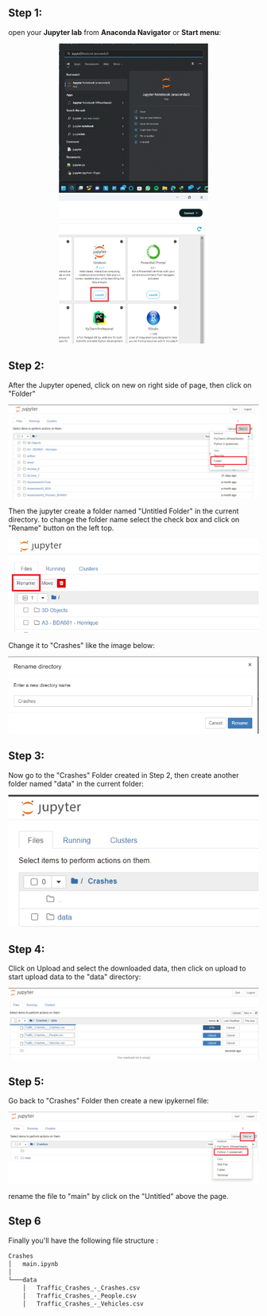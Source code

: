 ## Step 1:
open your **Jupyter lab** from **Anaconda Navigator** or **Start menu**: 
<p align="center">
<img src="assets/img.png" height="300" width="300">
<img src="assets/img_1.png" height="300" width="300">
</p>


## Step 2:
After the Jupyter opened, click on new on right side of page, then click on "Folder"
<p align="center">
<img src="assets/img_2.png">
</p>

Then the jupyter create a folder named "Untitled Folder" in the current directory. 
to change the folder name select the check box and click on "Rename" button on the left top.

<p align="center">
<img src="assets/img_3.png">
</p>

Change it to "Crashes" like the image below:

<p align="center">
<img src="assets/img_4.png">
</p>

## Step 3: 
Now go to the "Crashes" Folder created in Step 2, then create another folder named "data" in the current folder: 

<p align="center">
<img src="assets/img_5.png">
</p>

## Step 4: 
Click on Upload and select the downloaded data, then click on upload to start upload data to the "data" directory:

<p align="center">
<img src="assets/img_6.png">
</p>

## Step 5: 
Go back to "Crashes" Folder then create a new ipykernel file:

<p align="center">
<img src="assets/img_7.png">
</p>

rename the file to "main" by click on the "Untitled" above the page.

## Step 6
Finally you'll have the following file structure : 
```
Crashes
│   main.ipynb 
│
└───data
    │   Traffic_Crashes_-_Crashes.csv
    │   Traffic_Crashes_-_People.csv
    │   Traffic_Crashes_-_Vehicles.csv
```
